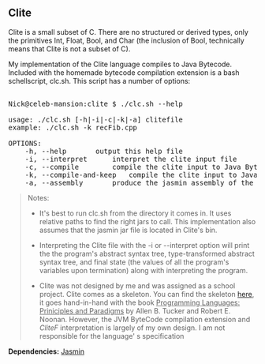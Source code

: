Clite
-----

Clite is a small subset of C. There are no structured or derived types, only the 
primitives Int, Float, Bool, and Char (the inclusion of Bool, technically means 
that Clite is not a subset of C).

My implementation of the Clite language compiles to Java Bytecode. Included with the homemade bytecode compilation extension is a bash schellscript, 
clc.sh. This script has a number of options:
<pre> 
Nick@celeb-mansion:clite $ ./clc.sh --help

usage: ./clc.sh [-h|-i|-c|-k|-a] clitefile
example: ./clc.sh -k recFib.cpp

OPTIONS:
	-h, --help		 output this help file
	-i, --interpret		 interpret the clite input file
	-c, --compile		 compile the clite input to Java Bytecode
	-k, --compile-and-keep   compile the clite input to Java Bytecode and keep the the produced jasmin assembly
	-a, --assembly		 produce the jasmin assembly of the clite input file
</pre>

> Notes:
> * It's best to run clc.sh from the directory it comes in. It uses relative paths
>   to find the right jars to call. This implementation also assumes that the
>   jasmin jar file is located in Clite's bin.
>   
> * Interpreting the Clite file with the -i or --interpret option will print the 
>   the program's abstract syntax tree, type-transformed abstract syntax tree, and
>   final state (the values of all the program's variables upon termination) along 
>   with interpreting the program.
>
> * Clite was not designed by me and was assigned as a school project. Clite 
> comes as a skeleton. You can find the skeleton 
> <a href="http://highered.mcgraw-hill.com/sites/0072866098/student_view0/clite_interpreter_.html">here</a>, it goes hand-in-hand with the book 
> <u>Programming Languages: Priniciples and Paradigms</u> by Allen B. Tucker and 
> Robert E. Noonan. However, the JVM ByteCode compilation extension and _CliteF_ 
> interpretation is largely of my own design. I am not responsible for the language'
> s specification

__Dependencies:__ <a href="http://jasmin.sourceforge.net/">Jasmin</a>
